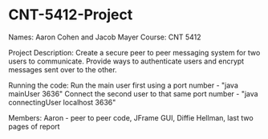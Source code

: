 # CNT-5412-Project

Names: Aaron Cohen and Jacob Mayer
Course: CNT 5412

Project Description:
Create a secure peer to peer messaging system for two users to communicate. Provide ways to authenticate users and encrypt messages sent over to the other. 

Running the code:
Run the main user first using a port number - "java mainUser 3636"
Connect the second user to that same port number - "java connectingUser localhost 3636"

Members:
Aaron - peer to peer code, JFrame GUI, Diffie Hellman, last two pages of report
